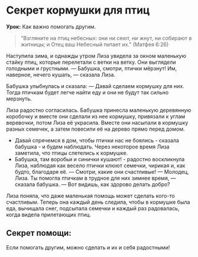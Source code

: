 # Секрет кормушки для птиц

**Урок:** Как важно помогать другим.

> "Взгляните на птиц небесных: они ни сеют, ни жнут, ни собирают в житницы; и Отец ваш Небесный питает их." (Матфея 6:26)

Наступила зима, и однажды утром Лиза увидела за окном маленькую стайку птиц, которые перелетали с ветки на ветку. Они выглядели голодными и грустными.
— Бабушка, смотри, птички мёрзнут! Им, наверное, нечего кушать, — сказала Лиза.

Бабушка улыбнулась и сказала:
— Давай сделаем кормушку для них. Тогда птичкам будет легче найти еду и они не будут так сильно мерзнуть.

Лиза радостно согласилась. Бабушка принесла маленькую деревянную коробочку и вместе они сделали из нее кормушку, привязали к углам веревочки, потом Лиза её украсила. Вместе они насыпали в кормушку разных семечек, а затем повесили её на дерево прямо перед домом.
- Давай спрячемся в дом, чтобы птички нас не боялись - сказала бабушка - и будем наблюдать.
Через некоторое время Лиза заметила, что птицы слетелись к кормушке.
- Бабушка, там воробьи и синички кушают! - радостно воскликнула Лиза, наблюдая как весело птички клюют семечки, чирикая и, как будто, благодаря её.
— Смотри, какие они счастливые!
— Молодец, Лиза. Ты помогла птичкам в трудное для них зимнее время, — сказала бабушка. — Вот видишь, как здорово делать добро?

Лиза поняла, что даже маленькая помощь может сделать кого-то счастливым. Теперь она каждый день следила, чтобы в кормушке была еда, вычищала снег, подсыпала семечки и каждый раз радовалась, когда видела прилетающих птиц.

## Секрет помощи:
Если помогать другим, можно сделать и их и себя радостными!